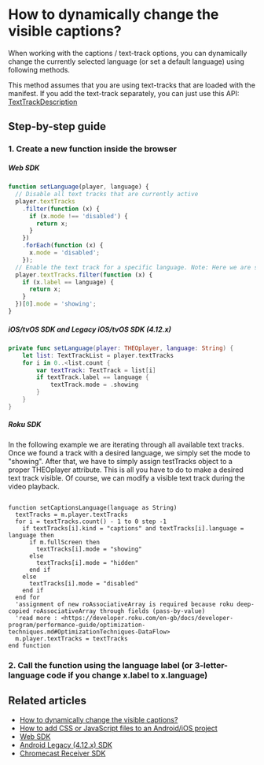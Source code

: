 # How to dynamically change the visible captions?

When working with the captions / text-track options, you can dynamically change the currently selected language (or set a default language) using following methods.

This method assumes that you are using text-tracks that are loaded with the manifest. If you add the text-track separately, you can just use this API: [TextTrackDescription](pathname:///theoplayer/v8/api-reference/web/interfaces/TextTrackDescription.html)

## Step-by-step guide

### 1. Create a new function inside the browser

##### Web SDK

```js
function setLanguage(player, language) {
  // Disable all text tracks that are currently active
  player.textTracks
    .filter(function (x) {
      if (x.mode !== 'disabled') {
        return x;
      }
    })
    .forEach(function (x) {
      x.mode = 'disabled';
    });
  // Enable the text track for a specific language. Note: Here we are searching the label. You can also do x.language for the ISO 3 letter language code.
  player.textTracks.filter(function (x) {
    if (x.label == language) {
      return x;
    }
  })[0].mode = 'showing';
}
```

##### iOS/tvOS SDK and Legacy iOS/tvOS SDK (4.12.x)

```swift
private func setLanguage(player: THEOplayer, language: String) {
    let list: TextTrackList = player.textTracks
    for i in 0..<list.count {
        var textTrack: TextTrack = list[i]
        if textTrack.label == language {
            textTrack.mode = .showing
        }
    }
}
```

##### Roku SDK

In the following example we are iterating through all available text tracks. Once we found a track with a desired language, we simply set the mode to "showing". After that, we have to simply assign testTracks object to a proper THEOplayer attribute. This is all you have to do to make a desired text track visible. Of course, we can modify a visible text track during the video playback.

```brightscript

function setCaptionsLanguage(language as String)
  textTracks = m.player.textTracks
  for i = textTracks.count() - 1 to 0 step -1
    if textTracks[i].kind = "captions" and textTracks[i].language = language then
      if m.fullScreen then
        textTracks[i].mode = "showing"
      else
        textTracks[i].mode = "hidden"
      end if
    else
      textTracks[i].mode = "disabled"
    end if
  end for
  'assignment of new roAssociativeArray is required because roku deep-copied roAssociativeArray through fields (pass-by-value)
  'read more : <https://developer.roku.com/en-gb/docs/developer-program/performance-guide/optimization-techniques.md#OptimizationTechniques-DataFlow>
  m.player.textTracks = textTracks
end function
```

### 2. Call the function using the language label (or 3-letter-language code if you change x.label to x.language)

## Related articles

- [How to dynamically change the visible captions?](01-how-to-dynamically-change-the-visible-captions.md)
- [How to add CSS or JavaScript files to an Android/iOS project](../../../version-v4/faq/01-how-to-add-css-or-javascript-files-to-android-ios.md)
- [Web SDK](../../getting-started/01-sdks/01-web/00-getting-started.mdx)
- [Android Legacy (4.12.x) SDK](../../../version-v4/getting-started/01-sdks/02-android/00-getting-started.md)
- [Chromecast Receiver SDK](../../getting-started/01-sdks/06-chromecast/00-getting-started.md)

